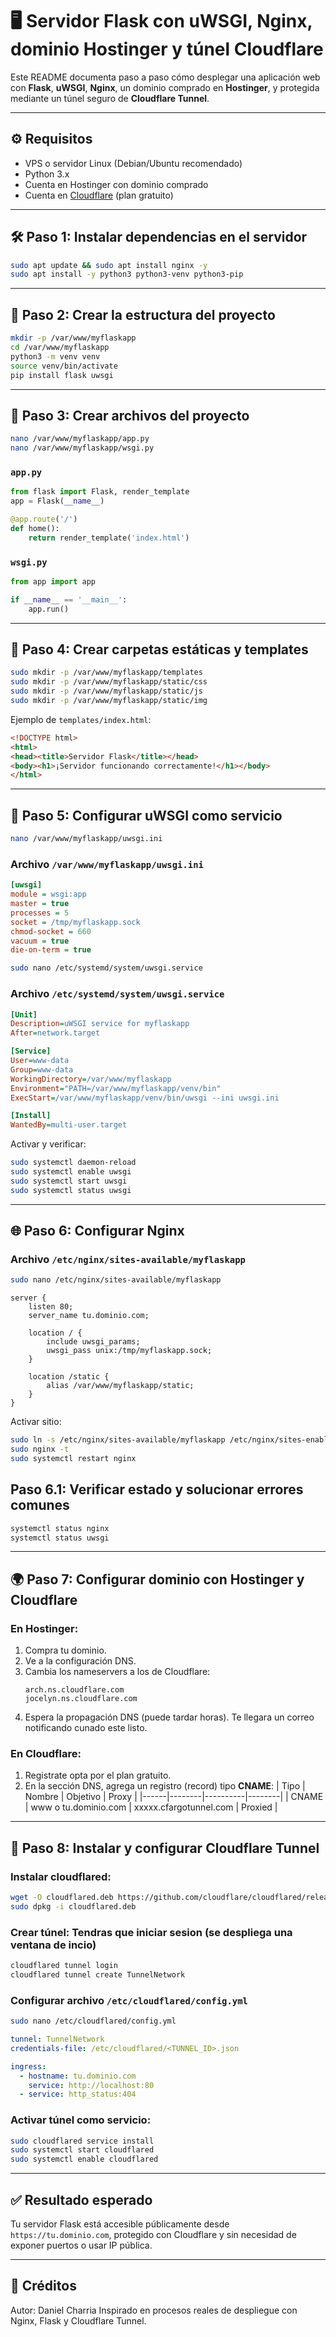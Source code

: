 # 🖥️ Servidor Flask con uWSGI, Nginx, dominio Hostinger y túnel Cloudflare

Este README documenta paso a paso cómo desplegar una aplicación web con **Flask**, **uWSGI**, **Nginx**, un dominio comprado en **Hostinger**, y protegida mediante un túnel seguro de **Cloudflare Tunnel**.

---

## ⚙️ Requisitos
- VPS o servidor Linux (Debian/Ubuntu recomendado)
- Python 3.x
- Cuenta en Hostinger con dominio comprado
- Cuenta en [Cloudflare](https://cloudflare.com) (plan gratuito)

---

## 🛠️ Paso 1: Instalar dependencias en el servidor
```bash
sudo apt update && sudo apt install nginx -y
sudo apt install -y python3 python3-venv python3-pip
```

---

## 📁 Paso 2: Crear la estructura del proyecto
```bash
mkdir -p /var/www/myflaskapp
cd /var/www/myflaskapp
python3 -m venv venv
source venv/bin/activate
pip install flask uwsgi
```

---

## 📝 Paso 3: Crear archivos del proyecto

```bash
nano /var/www/myflaskapp/app.py
nano /var/www/myflaskapp/wsgi.py
```

### `app.py`
```python
from flask import Flask, render_template
app = Flask(__name__)

@app.route('/')
def home():
    return render_template('index.html')
```

### `wsgi.py`
```python
from app import app

if __name__ == '__main__':
    app.run()
```

---

## 🧱 Paso 4: Crear carpetas estáticas y templates
```bash
sudo mkdir -p /var/www/myflaskapp/templates
sudo mkdir -p /var/www/myflaskapp/static/css
sudo mkdir -p /var/www/myflaskapp/static/js
sudo mkdir -p /var/www/myflaskapp/static/img
```

Ejemplo de `templates/index.html`:
```html
<!DOCTYPE html>
<html>
<head><title>Servidor Flask</title></head>
<body><h1>¡Servidor funcionando correctamente!</h1></body>
</html>
```

---

## 🔧 Paso 5: Configurar uWSGI como servicio

```bash
nano /var/www/myflaskapp/uwsgi.ini
```
### Archivo `/var/www/myflaskapp/uwsgi.ini`
```ini
[uwsgi]
module = wsgi:app
master = true
processes = 5
socket = /tmp/myflaskapp.sock
chmod-socket = 660
vacuum = true
die-on-term = true
```
```bash
sudo nano /etc/systemd/system/uwsgi.service
```
### Archivo `/etc/systemd/system/uwsgi.service`
```ini
[Unit]
Description=uWSGI service for myflaskapp
After=network.target

[Service]
User=www-data
Group=www-data
WorkingDirectory=/var/www/myflaskapp
Environment="PATH=/var/www/myflaskapp/venv/bin"
ExecStart=/var/www/myflaskapp/venv/bin/uwsgi --ini uwsgi.ini

[Install]
WantedBy=multi-user.target
```

Activar y verificar:
```bash
sudo systemctl daemon-reload
sudo systemctl enable uwsgi
sudo systemctl start uwsgi
sudo systemctl status uwsgi
```

---

## 🌐 Paso 6: Configurar Nginx

### Archivo `/etc/nginx/sites-available/myflaskapp`

```bash
sudo nano /etc/nginx/sites-available/myflaskapp
```

```nginx
server {
    listen 80;
    server_name tu.dominio.com;

    location / {
        include uwsgi_params;
        uwsgi_pass unix:/tmp/myflaskapp.sock;
    }

    location /static {
        alias /var/www/myflaskapp/static;
    }
}
```

Activar sitio:
```bash
sudo ln -s /etc/nginx/sites-available/myflaskapp /etc/nginx/sites-enabled/
sudo nginx -t
sudo systemctl restart nginx
```
## Paso 6.1: Verificar estado y solucionar errores comunes

```bash
systemctl status nginx
systemctl status uwsgi
```
---

## 🌍 Paso 7: Configurar dominio con Hostinger y Cloudflare

### En Hostinger:
1. Compra tu dominio.
2. Ve a la configuración DNS.
3. Cambia los nameservers a los de Cloudflare:
   ```
   arch.ns.cloudflare.com
   jocelyn.ns.cloudflare.com
   ```
4. Espera la propagación DNS (puede tardar horas). Te llegara un correo notificando cunado este listo.

### En Cloudflare:
1. Registrate opta por el plan gratuito.
2. En la sección DNS, agrega un registro (record) tipo **CNAME**:
   | Tipo | Nombre | Objetivo | Proxy |
   |------|--------|----------|--------|
   | CNAME | www o tu.dominio.com | xxxxx.cfargotunnel.com | Proxied |

---

## 🔐 Paso 8: Instalar y configurar Cloudflare Tunnel

### Instalar cloudflared:
```bash
wget -O cloudflared.deb https://github.com/cloudflare/cloudflared/releases/latest/download/cloudflared-linux-amd64.deb
sudo dpkg -i cloudflared.deb
```

### Crear túnel: Tendras que iniciar sesion (se despliega una ventana de incio)
```bash
cloudflared tunnel login
cloudflared tunnel create TunnelNetwork
```

### Configurar archivo `/etc/cloudflared/config.yml`

```bash
sudo nano /etc/cloudflared/config.yml
```
```yaml
tunnel: TunnelNetwork
credentials-file: /etc/cloudflared/<TUNNEL_ID>.json

ingress:
  - hostname: tu.dominio.com
    service: http://localhost:80
  - service: http_status:404
```

### Activar túnel como servicio:
```bash
sudo cloudflared service install
sudo systemctl start cloudflared
sudo systemctl enable cloudflared
```

---

## ✅ Resultado esperado
Tu servidor Flask está accesible públicamente desde `https://tu.dominio.com`, protegido con Cloudflare y sin necesidad de exponer puertos o usar IP pública.

---

## 📌 Créditos
Autor: Daniel Charria
Inspirado en procesos reales de despliegue con Nginx, Flask y Cloudflare Tunnel. 
